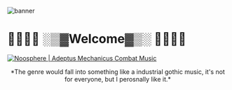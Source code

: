![banner](https://images.hdqwalls.com/download/vaporwave-zl-2560x1024.jpg)
# :mount_fuji::palm_tree::palm_tree::city_sunset: ░▒▓Welcome▓▒░ :city_sunset::palm_tree::palm_tree::mount_fuji:

[![Noosphere | Adeptus Mechanicus Combat Music](https://img.youtube.com/vi/asr6_eNCuoU/0.jpg)](https://www.youtube.com/watch?v=asr6_eNCuoU)
<center>*The genre would fall into something like a industrial gothic music, it's not for everyone, but I perosnally like it.*</center>
